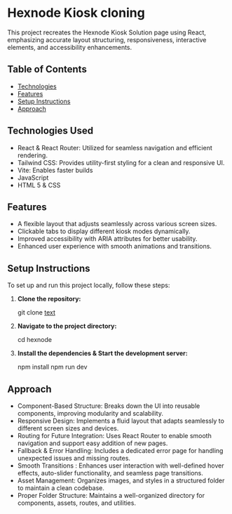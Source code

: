 # Hexnode Kiosk cloning
This project recreates the Hexnode Kiosk Solution page using React, emphasizing accurate layout structuring, responsiveness, interactive elements, and accessibility enhancements.

## Table of Contents

- [Technologies ](#technologies-used)
- [Features](#features)
- [Setup Instructions](#setup-instructions)
- [Approach](#Approach)



## Technologies Used


- React & React Router: Utilized for seamless navigation and efficient rendering.
- Tailwind CSS: Provides utility-first styling for a clean and responsive UI.
- Vite: Enables faster builds 
- JavaScript
- HTML 5 & CSS

## Features

- A flexible layout that adjusts seamlessly across various screen sizes.
- Clickable tabs to display different kiosk modes dynamically.
- Improved accessibility with ARIA attributes for better usability.
- Enhanced user experience with smooth animations and transitions.

## Setup Instructions

To set up and run this project locally, follow these steps:

1. **Clone the repository:**

   git clone [text](https://github.com/Balajisaravana/hexnode.git)

2. **Navigate to the project directory:**

    cd hexnode

3. **Install the dependencies & Start the development server:**

    npm install
    npm run dev


## Approach

- Component-Based Structure: Breaks down the UI into reusable components, improving modularity and scalability.
- Responsive Design: Implements a fluid layout that adapts seamlessly to different screen sizes and devices.
- Routing for Future Integration: Uses React Router to enable smooth navigation and support easy addition of new pages.
- Fallback & Error Handling: Includes a dedicated error page for handling unexpected issues and missing routes.
- Smooth Transitions : Enhances user interaction with well-defined hover effects, auto-slider functionality, and seamless page transitions.
- Asset Management: Organizes images, and styles in a structured folder to maintain a clean codebase.
- Proper Folder Structure: Maintains a well-organized directory for components, assets, routes, and utilities.


